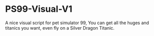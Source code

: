 # PS99-Visual-V1
A nice visual script for pet simulator 99, You can get all the huges and titanics you want, even fly on a Silver Dragon Titanic. 
